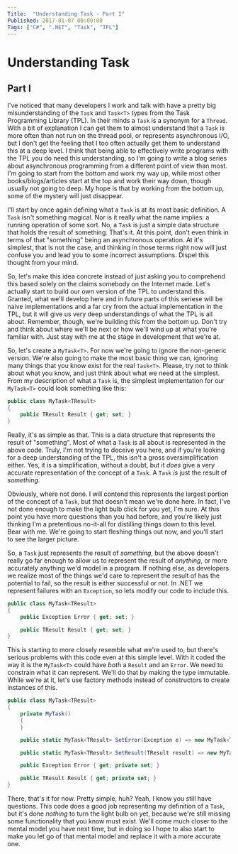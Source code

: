 ```yaml
---
Title:  "Understanding Task - Part I"
Published: 2017-01-07 00:00:00
Tags: ["C#", ".NET", "Task", "TPL"]
---
```


# Understanding Task

## Part I

I've noticed that many developers I work and talk with have a pretty big misunderstanding of the `Task` and `Task<T>` types
from the Task Programming Library (TPL). In their minds a `Task` is a synonym for a `Thread`. With a bit of explanation
I can get them to almost understand that a `Task` is more often than not run on the thread pool, or represents asynchronous
I/O, but I don't get the feeling that I too often actually get them to understand this at a deep level. I think that
being able to effectively write programs with the TPL you do need this understanding, so I'm going to write a blog series
about asynchronous programming from a different point of view than most. I'm going to start from the bottom and work my
way up, while most other books/blogs/articles start at the top and work their way down, though usually not going to deep.
My hope is that by working from the bottom up, some of the mystery will just disappear.

I'll start by once again defining what a `Task` is at its most basic definition. A `Task` isn't something magical. Nor is
it really what the name implies: a running operation of some sort. No, a `Task` is just a simple data structure that
holds the result of something. That's it. At this point, don't even think in terms of that "something" being an asynchronous
operation. At it's simplest, that is not the case, and thinking in those terms right now will just confuse you and lead
you to some incorrect assumptions. Dispel this thought from your mind.

So, let's make this idea concrete instead of just asking you to comprehend this based solely on the claims somebody
on the Internet made. Let's actually start to build our own version of the TPL to understand this. Granted, what
we'll develop here and in future parts of this seriese will be naive implementations and a far cry from the actual
implementation in the TPL, but it will give us very deep understandings of what the TPL is all about. Remember, though,
we're building this from the bottom up. Don't try and think about where we'll be next or how we'll wind up at what
you're familiar with. Just stay with me at the stage in development that we're at.

So, let's create a `MyTask<T>`. For now we're going to ignore the non-generic version. We're also going to make the
most basic thing we can, ignoring many things that you know exist for the real `Task<T>`. Please, try not to think
about what you know, and just think about what we need at the simplest. From my description of what a `Task` is,
the simplest implementation for our `MyTask<T>` could look something like this:

```csharp
public class MyTask<TResult>
{
    public TResult Result { get; set; }
}
```

Really, it's as simple as that. This is a data structure that represents the result of "something". Most of what a
`Task` is all about is represented in the above code. Truly, I'm not trying to deceive you here, and if you're looking
for a deep understanding of the TPL, this isn't a gross oversimplification either. Yes, it is a simplification,
without a doubt, but it *does* give a very accurate representation of the concept of a `Task`. A `Task` *is*
just the result of *something*.

Obviously, where not done. I will contend this represents the largest portion of the concept of a `Task`, but that
doesn't mean we're done here. In fact, I've not done enough to make the light bulb click for you yet, I'm sure. At
this point you have more questions than you had before, and you're likely just thinking I'm a pretentious no-it-all
for distilling things down to this level. Bear with me. We're going to start fleshing things out now, and you'll
start to see the larger picture.

So, a `Task` just represents the result of *something*, but the above doesn't really go far enough to allow us to
represent the result of *anything*, or more accurately anything we'd model in a program. If nothing else, as
developers we realize most of the things we'd care to represent the result of has the potential to fail, so the
result is either successful or not. In .NET we represent failures with an `Exception`, so lets modify our code
to include this.

```csharp
public class MyTask<TResult>
{
    public Exception Error { get; set; }

    public TResult Result { get; set; }
}
```

This is starting to more closely resemble what we're used to, but there's serious problems with this code even
at this simple level. With it coded the way it is the `MyTask<T>` could have *both* a `Result` and an `Error`.
We need to constrain what it can represent. We'll do that by making the type immutable. While we're at it,
let's use factory methods instead of constructors to create instances of this.

```csharp
public class MyTask<TResult>
{
    private MyTask()
    {
    }

    public static MyTask<TResult> SetError(Exception e) => new MyTask<TResult> { Error = e };

    public static MyTask<TResult> SetResult(TResult result) => new MyTask<TResult> { Result = result };

    public Exception Error { get; private set; }

    public TResult Result { get; private set; }
}
```

There, that's it for now. Pretty simple, huh? Yeah, I know you still have questions. This code does a good
job representing my definition of a `Task`, but it's done *nothing* to turn the light bulb on yet, because
we're still missing some functionality that you know must exist. We'll come much closer to the mental model
you have next time, but in doing so I hope to also start to make you let go of that mental model and replace
it with a more accurate one.